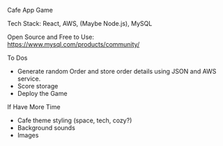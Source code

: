 

Cafe App Game

Tech Stack: React, AWS, (Maybe Node.js), MySQL

Open Source and Free to Use: https://www.mysql.com/products/community/ 

To Dos
- Generate random Order and store order details using JSON and AWS service.
- Score storage
- Deploy the Game

If Have More Time
- Cafe theme styling (space, tech, cozy?)
- Background sounds
- Images